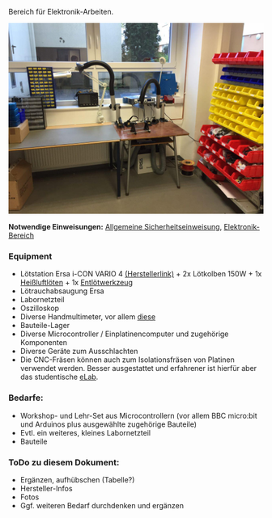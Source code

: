 Bereich für Elektronik-Arbeiten.

![](img_e-werkstatt/e1.jpg)

**Notwendige Einweisungen:** [Allgemeine Sicherheitseinweisung](!Einweisungen_und_Regeln/index), [Elektronik-Bereich](!Einweisungen_und_Regeln/Einweisung_E-Werkstatt/index)

### Equipment

- Lötstation Ersa i-CON VARIO 4 [(Herstellerlink)](http://www.i-con-vario.de/i-con-vario/i-con-vario-4.html) + 2x Lötkolben 150W + 1x [Heißluftlöten](http://www.i-con-vario.de/vario-tools/i-tool-air-s.html) + 1x [Entlötwerkzeug](http://www.i-con-vario.de/vario-tools/x-tool.html)
- Lötrauchabsaugung Ersa
- Labornetzteil
- Oszilloskop
- Diverse Handmultimeter, vor allem [diese](http://www.tme.eu/de/details/bm257/tragbare-digitalmultimeter/brymen/bm257s/)
- Bauteile-Lager
- Diverse Microcontroller / Einplatinencomputer und zugehörige Komponenten
- Diverse Geräte zum Ausschlachten
- Die CNC-Fräsen können auch zum Isolationsfräsen von Platinen verwendet werden. Besser ausgestattet und erfahrener ist hierfür aber das studentische [eLab](http://elab.eti.uni-siegen.de/eLab/?elabor).


### Bedarfe:
- Workshop- und Lehr-Set aus Microcontrollern (vor allem BBC micro:bit und Arduinos plus ausgewählte zugehörige Bauteile)
- Evtl. ein weiteres, kleines Labornetzteil
- Bauteile

### ToDo zu diesem Dokument:
- Ergänzen, aufhübschen (Tabelle?)
- Hersteller-Infos
- Fotos
- Ggf. weiteren Bedarf durchdenken und ergänzen
